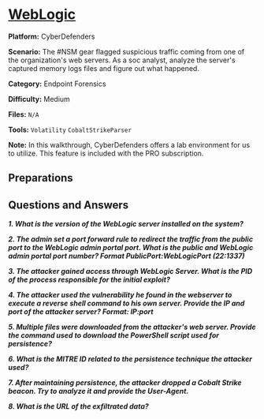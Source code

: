# <a href="https://cyberdefenders.org/blueteam-ctf-challenges/weblogic/">WebLogic</a>

**Platform:** CyberDefenders

**Scenario:** The #NSM gear flagged suspicious traffic coming from one of the organization's web servers. As a soc analyst, analyze the server's captured memory logs files and figure out what happened.

**Category:** Endpoint Forensics

**Difficulty:** Medium

**Files:** `N/A`

**Tools:** `Volatility` `CobaltStrikeParser`

**Note:** In this walkthrough, CyberDefenders offers a lab environment for us to utilize. This feature is included with the PRO subscription.

## **Preparations** 
  
## **Questions and Answers**

***1. What is the version of the WebLogic server installed on the system?***

***2. The admin set a port forward rule to redirect the traffic from the public port to the WebLogic admin portal port. What is the public and WebLogic admin portal port number? Format PublicPort:WebLogicPort (22:1337)***

***3. The attacker gained access through WebLogic Server. What is the PID of the process responsible for the initial exploit?***

***4. The attacker used the vulnerability he found in the webserver to execute a reverse shell command to his own server. Provide the IP and port of the attacker server? Format: IP:port***

***5. Multiple files were downloaded from the attacker's web server. Provide the command used to download the PowerShell script used for persistence?***

***6. What is the MITRE ID related to the persistence technique the attacker used?***

***7. After maintaining persistence, the attacker dropped a Cobalt Strike beacon. Try to analyze it and provide the User-Agent.***

***8. What is the URL of the exfiltrated data?***
